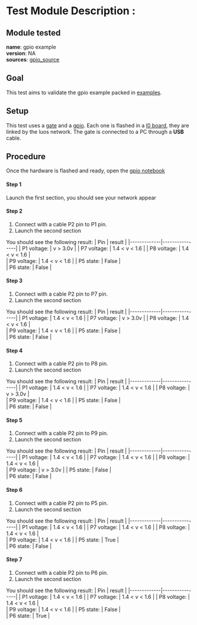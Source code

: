 # Test Module Description : 

## Module tested
**name**: gpio example  
**version**: NA  
**sources**: [gpio_source](https://github.com/Luos-io/Examples/tree/master/Projects/l0/Gpio)  

## Goal

This test aims to validate the gpio example packed in [examples](https://github.com/Luos-io/Examples).

## Setup

This test uses a [gate](https://github.com/Luos-io/Examples/tree/master/Projects/l0/Gate_SerialCom) and a [gpio](https://github.com/Luos-io/Examples/tree/master/Projects/l0/Gpio). Each one is flashed in a [l0 board](https://github.com/Luos-io/Examples/tree/master/Hardware/l0), they are linked by the luos network. The gate is connected to a PC through a **USB** cable.

## Procedure

Once the hardware is flashed and ready, open the [gpio notebook](./gpio.ipynb)

#### Step 1 
Launch the first section, you should see your network appear
#### Step 2
1. Connect with a cable P2 pin to P1 pin.
2. Launch the second section

You should see the following result:
| Pin         | result         |
|-------------|----------------|
| P1 voltage: | v > 3.0v       | 
| P7 voltage: | 1.4 < v < 1.6  | 
| P8 voltage: | 1.4 < v < 1.6  |   
| P9 voltage: | 1.4 < v < 1.6  | 
| P5 state:   | False          |  
| P6 state:   | False          | 
#### Step 3
1. Connect with a cable P2 pin to P7 pin.
2. Launch the second section

You should see the following result:
| Pin         | result         |
|-------------|----------------|
| P1 voltage: | 1.4 < v < 1.6  | 
| P7 voltage: | v > 3.0v       | 
| P8 voltage: | 1.4 < v < 1.6  |   
| P9 voltage: | 1.4 < v < 1.6  | 
| P5 state:   | False          |  
| P6 state:   | False          | 
#### Step 4
1. Connect with a cable P2 pin to P8 pin.
2. Launch the second section

You should see the following result:
| Pin         | result         |
|-------------|----------------|
| P1 voltage: | 1.4 < v < 1.6  | 
| P7 voltage: | 1.4 < v < 1.6  | 
| P8 voltage: | v > 3.0v  |   
| P9 voltage: | 1.4 < v < 1.6  | 
| P5 state:   | False          |  
| P6 state:   | False          | 
#### Step 5
1. Connect with a cable P2 pin to P9 pin.
2. Launch the second section

You should see the following result:
| Pin         | result         |
|-------------|----------------|
| P1 voltage: | 1.4 < v < 1.6  | 
| P7 voltage: | 1.4 < v < 1.6  | 
| P8 voltage: | 1.4 < v < 1.6  |   
| P9 voltage: | v > 3.0v       | 
| P5 state:   | False          |  
| P6 state:   | False          | 
#### Step 6
1. Connect with a cable P2 pin to P5 pin.
2. Launch the second section

You should see the following result:
| Pin         | result         |
|-------------|----------------|
| P1 voltage: | 1.4 < v < 1.6  | 
| P7 voltage: | 1.4 < v < 1.6  | 
| P8 voltage: | 1.4 < v < 1.6  |   
| P9 voltage: | 1.4 < v < 1.6  | 
| P5 state:   | True           |  
| P6 state:   | False          | 
#### Step 7
1. Connect with a cable P2 pin to P6 pin.
2. Launch the second section

You should see the following result:
| Pin         | result         |
|-------------|----------------|
| P1 voltage: | 1.4 < v < 1.6  | 
| P7 voltage: | 1.4 < v < 1.6  | 
| P8 voltage: | 1.4 < v < 1.6  |   
| P9 voltage: | 1.4 < v < 1.6  | 
| P5 state:   | False          |  
| P6 state:   | True           | 